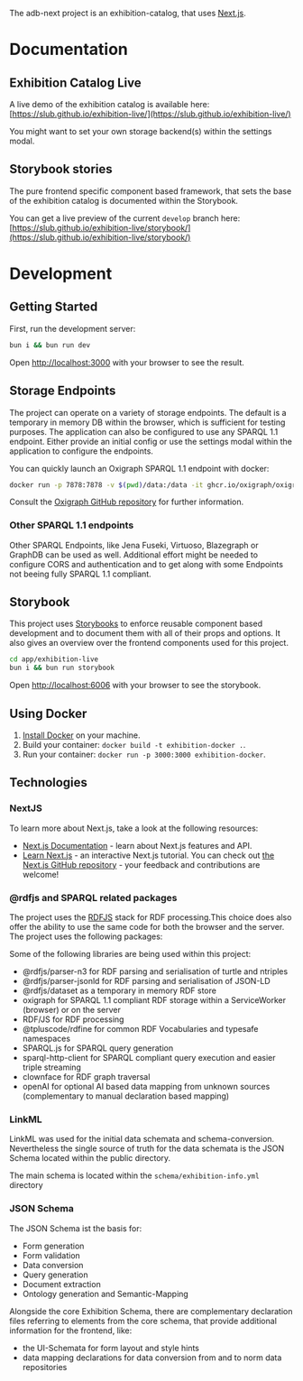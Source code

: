 The adb-next project is an exhibition-catalog, that uses [Next.js](https://nextjs.org/).

# Documentation

## Exhibition Catalog Live

A live demo of the exhibition catalog is available here: [https://slub.github.io/exhibition-live/](https://slub.github.io/exhibition-live/)

You might want to set your own storage backend(s) within the settings modal.

## Storybook stories

The pure frontend specific component based framework, that sets the base of the exhibition catalog is documented within the Storybook.

You can get a live preview of the current `develop` branch here: [https://slub.github.io/exhibition-live/storybook/](https://slub.github.io/exhibition-live/storybook/)

# Development

## Getting Started

First, run the development server:

```bash
bun i && bun run dev
```

Open [http://localhost:3000](http://localhost:3000) with your browser to see the result.

## Storage Endpoints

The project can operate on a variety of storage endpoints. The default is a temporary in memory DB within the browser,
which is sufficient for testing purposes. The application can also be configured to use any SPARQL 1.1 endpoint.
Either provide an initial config or use the settings modal within the application to configure the endpoints.

You can quickly launch an Oxigraph SPARQL 1.1 endpoint with docker:

```bash
docker run -p 7878:7878 -v $(pwd)/data:/data -it ghcr.io/oxigraph/oxigraph:latest
```

Consult the [Oxigraph GitHub repository](https://github.com/oxigraph/oxigraph) for further information.

### Other SPARQL 1.1 endpoints

Other SPARQL Endpoints, like Jena Fuseki, Virtuoso, Blazegraph or GraphDB can be used as well.
Additional effort might be needed to configure CORS and authentication and to get along with some
Endpoints not beeing fully SPARQL 1.1 compliant.

## Storybook

This project uses [Storybooks](https://storybook.js.org/) to enforce reusable component based development and to document them with
all of their props and options. It also gives an overview over the frontend components used for this project.

```bash
cd app/exhibition-live
bun i && bun run storybook
```

Open [http://localhost:6006](http://localhost:6006) with your browser to see the storybook.

## Using Docker

1. [Install Docker](https://docs.docker.com/get-docker/) on your machine.
1. Build your container: `docker build -t exhibition-docker .`.
1. Run your container: `docker run -p 3000:3000 exhibition-docker`.



## Technologies

### NextJS

To learn more about Next.js, take a look at the following resources:

- [Next.js Documentation](https://nextjs.org/docs) - learn about Next.js features and API.
- [Learn Next.js](https://nextjs.org/learn) - an interactive Next.js tutorial.
  You can check out [the Next.js GitHub repository](https://github.com/vercel/next.js/) - your feedback and contributions are welcome!

### @rdfjs and SPARQL related packages

The project uses the [RDFJS](https://rdf.js.org/) stack for RDF processing.This choice does also offer the
ability to use the same code for both the browser and the server. The project uses the following packages:

Some of the following libraries are being used within this project:

- @rdfjs/parser-n3 for RDF parsing and serialisation of turtle and ntriples
- @rdfjs/parser-jsonld for RDF parsing and serialisation of JSON-LD
- @rdfjs/dataset as a temporary in memory RDF store
- oxigraph for SPARQL 1.1 compliant RDF storage within a ServiceWorker (browser) or on the server
- RDF/JS for RDF processing
- @tpluscode/rdfine for common RDF Vocabularies and typesafe namespaces
- SPARQL.js for SPARQL query generation
- sparql-http-client for SPARQL compliant query execution and easier triple streaming
- clownface for RDF graph traversal
- openAI for optional AI based data mapping from unknown sources (complementary to manual declaration based mapping)

### LinkML

LinkML was used for the initial data schemata and schema-conversion. Nevertheless the single source of truth for the data schemata
is the JSON Schema located within the public directory.

The main schema is located within the `schema/exhibition-info.yml` directory

### JSON Schema

The JSON Schema ist the basis for:

- Form generation
- Form validation
- Data conversion
- Query generation
- Document extraction
- Ontology generation and Semantic-Mapping

Alongside the core Exhibition Schema, there are complementary declaration files referring to elements from the core schema,
that provide additional information for the frontend, like:

- the UI-Schemata for form layout and style hints
- data mapping declarations for data conversion from and to norm data repositories
